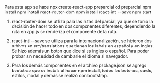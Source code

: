 Para esta app se hace
npx create-react-app preparcial
cd preparcial
npm install 
npm install react-router-dom
npm install react-intl --save
npm start

1. react-router-dom se utiliza para las rutas del parcial, ya que se tomo la decisión de hacer todo en dos componentes diferentes, dependiendo la ruta en app.js se renderiza el componente de la ruta.

2. react-intl --save se utiliza para la internacionalización, se hicieron dos arhivos en src/translations que tienen los labels en español y en ingles. Se hizo además un boton que dice si es ingles o español. Para poder probar sin necesidad de cambiarle el idioma al navegador.

3. Para los demás componentes en el archivo package.json se agrego bootstrap que se instala al hacer npm install, todos los botones, cards, estilos, modal y demás se realizó con bootstrap.
